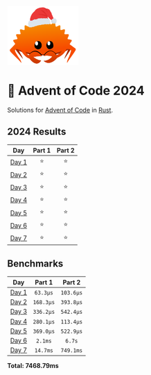 <img src="./.assets/christmas_ferris.png" width="164">

# 🎄 Advent of Code 2024

Solutions for [Advent of Code](https://adventofcode.com/) in [Rust](https://www.rust-lang.org/).

<!--- advent_readme_stars table --->
## 2024 Results

| Day | Part 1 | Part 2 |
| :---: | :---: | :---: |
| [Day 1](https://adventofcode.com/2024/day/1) | ⭐ | ⭐ |
| [Day 2](https://adventofcode.com/2024/day/2) | ⭐ | ⭐ |
| [Day 3](https://adventofcode.com/2024/day/3) | ⭐ | ⭐ |
| [Day 4](https://adventofcode.com/2024/day/4) | ⭐ | ⭐ |
| [Day 5](https://adventofcode.com/2024/day/5) | ⭐ | ⭐ |
| [Day 6](https://adventofcode.com/2024/day/6) | ⭐ | ⭐ |
| [Day 7](https://adventofcode.com/2024/day/7) | ⭐ | ⭐ |
<!--- advent_readme_stars table --->

<!--- benchmarking table --->
## Benchmarks

| Day | Part 1 | Part 2 |
| :---: | :---: | :---:  |
| [Day 1](./src/bin/01.rs) | `63.3µs` | `103.6µs` |
| [Day 2](./src/bin/02.rs) | `168.3µs` | `393.8µs` |
| [Day 3](./src/bin/03.rs) | `336.2µs` | `542.4µs` |
| [Day 4](./src/bin/04.rs) | `280.1µs` | `113.4µs` |
| [Day 5](./src/bin/05.rs) | `369.0µs` | `522.9µs` |
| [Day 6](./src/bin/06.rs) | `2.1ms` | `6.7s` |
| [Day 7](./src/bin/07.rs) | `14.7ms` | `749.1ms` |

**Total: 7468.79ms**
<!--- benchmarking table --->
